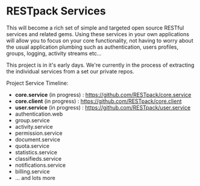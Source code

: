 # RESTpack Services

This will become a rich set of simple and targeted open source RESTful services and related gems. Using these services in your own applications will allow you to focus on your core functionality, not having to worry about the usual application plumbing such as authentication, users profiles, groups, logging, activity streams etc...

This project is in it's early days. We're currently in the process of extracting the individual services from a set our private repos.

Project Service Timeline:

 * **core.service** (in progress) : https://github.com/RESTpack/core.service
 * **core.client** (in progress) : https://github.com/RESTpack/core.client
 * **user.service** (in progress) : https://github.com/RESTpack/user.service
 * authentication.web
 * group.service
 * activity.service
 * permission.service
 * document.service
 * quota.service
 * statistics.service
 * classifieds.service
 * notifications.service
 * billing.service
 * ... and lots more


